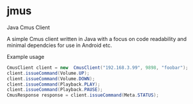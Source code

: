 jmus
====

Java Cmus Client

A simple Cmus client written in Java with a focus on code readability and 
minimal dependcies for use in Android etc.


Example usage
```java
CmusClient client = new  CmusClient("192.168.3.99", 9898, "foobar");
client.issueCommand(Volume.UP);
client.issueCommand(Volume.DOWN);
client.issueCommand(Playback.PLAY);
client.issueCommand(Playback.PAUSE);
CmusResponse response = client.issueCommand(Meta.STATUS);
```


